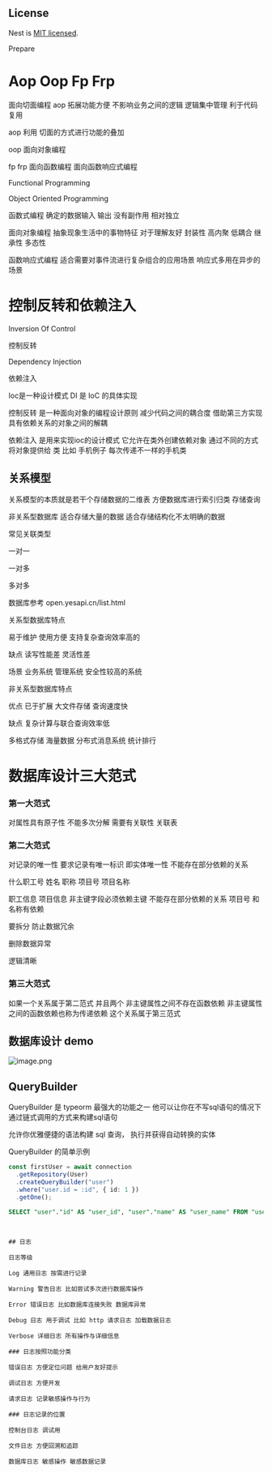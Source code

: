 ## License

Nest is [MIT licensed](LICENSE).

Prepare


# Aop Oop Fp Frp

面向切面编程 aop 拓展功能方便 不影响业务之间的逻辑 逻辑集中管理 利于代码复用

aop 利用 切面的方式进行功能的叠加

oop 面向对象编程

fp frp 面向函数编程 面向函数响应式编程


Functional Programming

Object Oriented Programming

函数式编程 确定的数据输入 输出 没有副作用 相对独立

面向对象编程 抽象现象生活中的事物特征 对于理解友好 封装性 高内聚 低耦合 继承性 多态性

函数响应式编程 适合需要对事件流进行复杂组合的应用场景 响应式多用在异步的场景


# 控制反转和依赖注入

Inversion Of Control

控制反转

Dependency Injection

依赖注入

Ioc是一种设计模式 DI 是 IoC 的具体实现

控制反转 是一种面向对象的编程设计原则 减少代码之间的耦合度 借助第三方实现具有依赖关系的对象之间的解耦

依赖注入 是用来实现ioc的设计模式 它允许在类外创建依赖对象 通过不同的方式将对象提供给 类  比如 手机例子 每次传递不一样的手机类



## 关系模型 

关系模型的本质就是若干个存储数据的二维表 方便数据库进行索引归类 存储查询

非关系型数据库 适合存储大量的数据 适合存储结构化不太明确的数据

常见关联类型 

一对一

一对多

多对多

数据库参考 open.yesapi.cn/list.html

关系型数据库特点

易于维护 使用方便 支持复杂查询效率高的

缺点 读写性能差 灵活性差

场景 业务系统 管理系统 安全性较高的系统

非关系型数据库特点

优点 已于扩展 大文件存储 查询速度快

缺点 复杂计算与联合查询效率低

多格式存储 海量数据 分布式消息系统 统计排行



# 数据库设计三大范式


### 第一大范式
对属性具有原子性 不能多次分解 需要有关联性 关联表

### 第二大范式
对记录的唯一性 要求记录有唯一标识 即实体唯一性 不能存在部分依赖的关系

什么职工号 姓名 职称 项目号 项目名称

职工信息 项目信息 非主键字段必须依赖主键 不能存在部分依赖的关系 项目号 和 名称有依赖

要拆分  防止数据冗余

删除数据异常

逻辑清晰


### 第三大范式

如果一个关系属于第二范式 并且两个 非主键属性之间不存在函数依赖 非主键属性之间的函数依赖也称为传递依赖 这个关系属于第三范式


## 数据库设计 demo


![image.png](https://p3-juejin.byteimg.com/tos-cn-i-k3u1fbpfcp/f979347948e44ad7962c63c992cb2879~tplv-k3u1fbpfcp-watermark.image?)



## QueryBuilder 

QueryBuilder 是 typeorm 最强大的功能之一 他可以让你在不写sql语句的情况下 通过链式调用的方式来构建sql语句

允许你优雅便捷的语法构建 sql 查询， 执行并获得自动转换的实体

QueryBuilder 的简单示例

```ts
const firstUser = await connection
  .getRepository(User)
  .createQueryBuilder("user")
  .where("user.id = :id", { id: 1 })
  .getOne();
```

```sql
SELECT "user"."id" AS "user_id", "user"."name" AS "user_name" FROM "user" "user" WHERE user.id = 1
```

```


## 日志

日志等级

Log 通用日志 按需进行记录

Warning 警告日志 比如尝试多次进行数据库操作

Error 错误日志 比如数据库连接失败 数据库异常

Debug 日志 用于调试 比如 http 请求日志 加载数据日志

Verbose 详细日志 所有操作与详细信息

### 日志按照功能分类

错误日志 方便定位问题 给用户友好提示

调试日志 方便开发

请求日志 记录敏感操作与行为

### 日志记录的位置 

控制台日志 调试用

文件日志 方便回溯和追踪

数据库日志 敏感操作 敏感数据记录